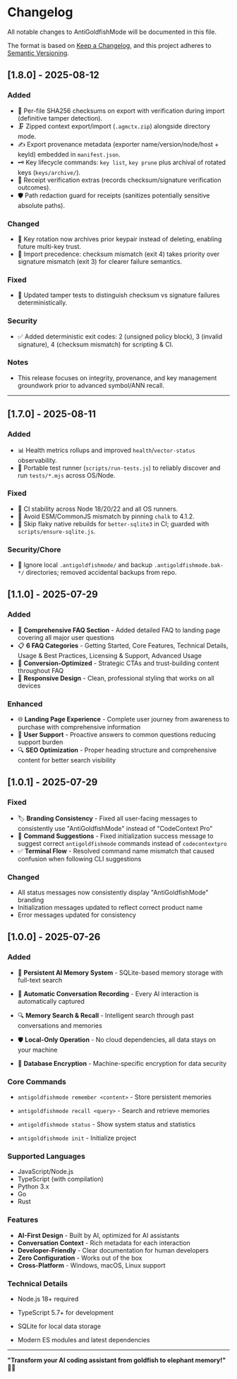 # Changelog

All notable changes to AntiGoldfishMode will be documented in this file.

The format is based on [Keep a Changelog](https://keepachangelog.com/en/1.0.0/),
and this project adheres to [Semantic Versioning](https://semver.org/spec/v2.0.0.html).

## [1.8.0] - 2025-08-12

### Added
- 🔐 Per-file SHA256 checksums on export with verification during import (definitive tamper detection).
- 🗜️ Zipped context export/import (`.agmctx.zip`) alongside directory mode.
- ✍️ Export provenance metadata (exporter name/version/node/host + keyId) embedded in `manifest.json`.
- 🗝️ Key lifecycle commands: `key list`, `key prune` plus archival of rotated keys (`keys/archive/`).
- 🧾 Receipt verification extras (records checksum/signature verification outcomes).
- 🛡️ Path redaction guard for receipts (sanitizes potentially sensitive absolute paths).

### Changed
- 🔄 Key rotation now archives prior keypair instead of deleting, enabling future multi-key trust.
- 🧬 Import precedence: checksum mismatch (exit 4) takes priority over signature mismatch (exit 3) for clearer failure semantics.

### Fixed
- 🧪 Updated tamper tests to distinguish checksum vs signature failures deterministically.

### Security
- ✅ Added deterministic exit codes: 2 (unsigned policy block), 3 (invalid signature), 4 (checksum mismatch) for scripting & CI.

### Notes
- This release focuses on integrity, provenance, and key management groundwork prior to advanced symbol/ANN recall.

---

## [1.7.0] - 2025-08-11

### Added
- 📊 Health metrics rollups and improved `health`/`vector-status` observability.
- 🧪 Portable test runner (`scripts/run-tests.js`) to reliably discover and run `tests/*.mjs` across OS/Node.

### Fixed
- 🧱 CI stability across Node 18/20/22 and all OS runners.
- 🔌 Avoid ESM/CommonJS mismatch by pinning `chalk` to 4.1.2.
- 🧩 Skip flaky native rebuilds for `better-sqlite3` in CI; guarded with `scripts/ensure-sqlite.js`.

### Security/Chore
- 🚫 Ignore local `.antigoldfishmode/` and backup `.antigoldfishmode.bak-*/` directories; removed accidental backups from repo.

## [1.1.0] - 2025-07-29

### Added
- 🤔 **Comprehensive FAQ Section** - Added detailed FAQ to landing page covering all major user questions
- 📋 **6 FAQ Categories** - Getting Started, Core Features, Technical Details, Usage & Best Practices, Licensing & Support, Advanced Usage
- 🎯 **Conversion-Optimized** - Strategic CTAs and trust-building content throughout FAQ
- 📱 **Responsive Design** - Clean, professional styling that works on all devices

### Enhanced
- 🌐 **Landing Page Experience** - Complete user journey from awareness to purchase with comprehensive information
- 💬 **User Support** - Proactive answers to common questions reducing support burden
- 🔍 **SEO Optimization** - Proper heading structure and comprehensive content for better search visibility

## [1.0.1] - 2025-07-29

### Fixed
- 🏷️ **Branding Consistency** - Fixed all user-facing messages to consistently use "AntiGoldfishMode" instead of "CodeContext Pro"
- 📝 **Command Suggestions** - Fixed initialization success message to suggest correct `antigoldfishmode` commands instead of `codecontextpro`
- ✅ **Terminal Flow** - Resolved command name mismatch that caused confusion when following CLI suggestions

### Changed
- All status messages now consistently display "AntiGoldfishMode" branding
- Initialization messages updated to reflect correct product name
- Error messages updated for consistency

## [1.0.0] - 2025-07-26

### Added
- 🧠 **Persistent AI Memory System** - SQLite-based memory storage with full-text search
 
- 💬 **Automatic Conversation Recording** - Every AI interaction is automatically captured
- 🔍 **Memory Search & Recall** - Intelligent search through past conversations and memories
- 🛡️ **Local-Only Operation** - No cloud dependencies, all data stays on your machine
- 🔐 **Database Encryption** - Machine-specific encryption for data security

### Core Commands
- `antigoldfishmode remember <content>` - Store persistent memories
- `antigoldfishmode recall <query>` - Search and retrieve memories
 
- `antigoldfishmode status` - Show system status and statistics
- `antigoldfishmode init` - Initialize project

### Supported Languages
- JavaScript/Node.js
- TypeScript (with compilation)
- Python 3.x
- Go
- Rust

### Features
- **AI-First Design** - Built by AI, optimized for AI assistants
- **Conversation Context** - Rich metadata for each interaction
- **Developer-Friendly** - Clear documentation for human developers
- **Zero Configuration** - Works out of the box
- **Cross-Platform** - Windows, macOS, Linux support

### Technical Details
- Node.js 18+ required
- TypeScript 5.7+ for development
- SQLite for local data storage
 
- Modern ES modules and latest dependencies

---

**"Transform your AI coding assistant from goldfish to elephant memory!"** 🐘✨
